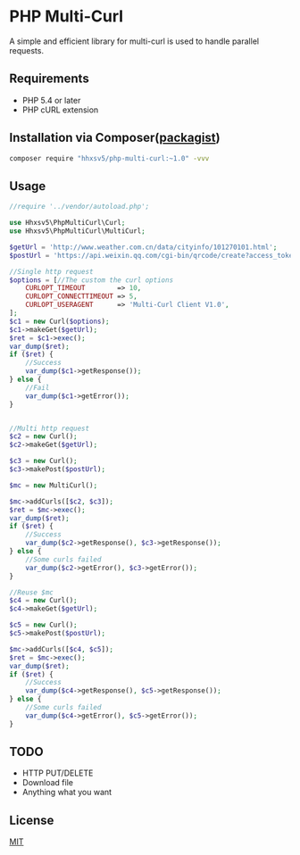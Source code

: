 PHP Multi-Curl
======

A simple and efficient library for multi-curl is used to handle parallel requests.

## Requirements

* PHP 5.4 or later
* PHP cURL extension

## Installation via Composer([packagist](https://packagist.org/packages/hhxsv5/php-multi-curl))

```BASH
composer require "hhxsv5/php-multi-curl:~1.0" -vvv
```

## Usage
 
```PHP
//require '../vendor/autoload.php';

use Hhxsv5\PhpMultiCurl\Curl;
use Hhxsv5\PhpMultiCurl\MultiCurl;

$getUrl = 'http://www.weather.com.cn/data/cityinfo/101270101.html';
$postUrl = 'https://api.weixin.qq.com/cgi-bin/qrcode/create?access_token=yourtoken';

//Single http request
$options = [//The custom the curl options
    CURLOPT_TIMEOUT        => 10,
    CURLOPT_CONNECTTIMEOUT => 5,
    CURLOPT_USERAGENT      => 'Multi-Curl Client V1.0',
];
$c1 = new Curl($options);
$c1->makeGet($getUrl);
$ret = $c1->exec();
var_dump($ret);
if ($ret) {
    //Success
    var_dump($c1->getResponse());
} else {
    //Fail
    var_dump($c1->getError());
}


//Multi http request
$c2 = new Curl();
$c2->makeGet($getUrl);

$c3 = new Curl();
$c3->makePost($postUrl);

$mc = new MultiCurl();

$mc->addCurls([$c2, $c3]);
$ret = $mc->exec();
var_dump($ret);
if ($ret) {
    //Success
    var_dump($c2->getResponse(), $c3->getResponse());
} else {
    //Some curls failed
    var_dump($c2->getError(), $c3->getError());
}

//Reuse $mc
$c4 = new Curl();
$c4->makeGet($getUrl);

$c5 = new Curl();
$c5->makePost($postUrl);

$mc->addCurls([$c4, $c5]);
$ret = $mc->exec();
var_dump($ret);
if ($ret) {
    //Success
    var_dump($c4->getResponse(), $c5->getResponse());
} else {
    //Some curls failed
    var_dump($c4->getError(), $c5->getError());
}
```

## TODO

* HTTP PUT/DELETE
* Download file
* Anything what you want

## License

[MIT](https://github.com/hhxsv5/php-multi-curl/blob/master/LICENSE)
